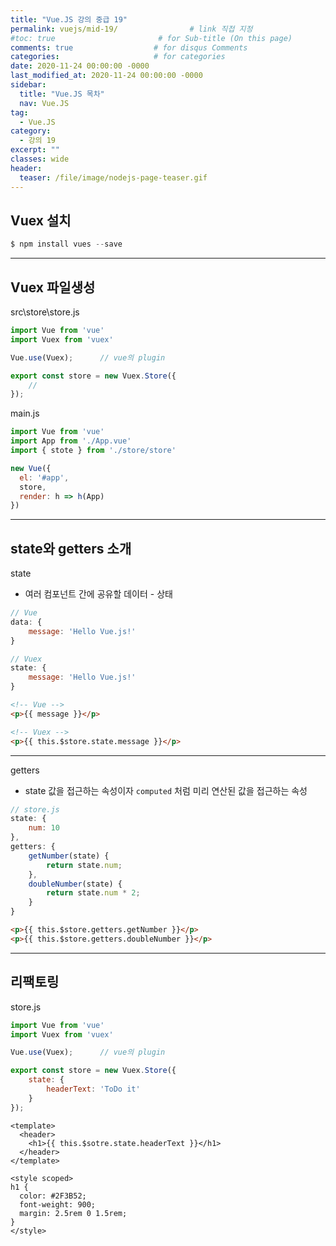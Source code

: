 ```yaml
---
title: "Vue.JS 강의 중급 19"
permalink: vuejs/mid-19/                # link 직접 지정
#toc: true                       # for Sub-title (On this page)
comments: true                  # for disqus Comments
categories:                     # for categories
date: 2020-11-24 00:00:00 -0000
last_modified_at: 2020-11-24 00:00:00 -0000
sidebar:
  title: "Vue.JS 목차"
  nav: Vue.JS
tag:
  - Vue.JS
category:
  - 강의 19
excerpt: ""
classes: wide
header:
  teaser: /file/image/nodejs-page-teaser.gif
---
```


## Vuex 설치

```s
$ npm install vues --save
```

---

## Vuex 파일생성

src\store\store.js

```js
import Vue from 'vue'
import Vuex from 'vuex'

Vue.use(Vuex);      // vue의 plugin

export const store = new Vuex.Store({
    // 
});
```

main.js

```js
import Vue from 'vue'
import App from './App.vue'
import { stote } from './store/store'

new Vue({
  el: '#app',
  store,
  render: h => h(App)
})
```

---

## state와 getters 소개

state

* 여러 컴포넌트 간에 공유할 데이터 - 상태

```js
// Vue
data: {
    message: 'Hello Vue.js!'
}

// Vuex
state: {
    message: 'Hello Vue.js!'
}
```

```html
<!-- Vue -->
<p>{{ message }}</p>

<!-- Vuex -->
<p>{{ this.$store.state.message }}</p>
```

---

getters

* state 값을 접근하는 속성이자 `computed` 처럼 미리 연산된 값을 접근하는 속성

```js
// store.js
state: {
    num: 10
},
getters: {
    getNumber(state) {
        return state.num;
    },
    doubleNumber(state) {
        return state.num * 2;
    }
}
```

```html
<p>{{ this.$store.getters.getNumber }}</p>
<p>{{ this.$store.getters.doubleNumber }}</p>
```

---

## 리팩토링

store.js

```js
import Vue from 'vue'
import Vuex from 'vuex'

Vue.use(Vuex);      // vue의 plugin

export const store = new Vuex.Store({
    state: {
        headerText: 'ToDo it'
    }
});
```

```vue
<template>
  <header>
    <h1>{{ this.$sotre.state.headerText }}</h1>
  </header>
</template>

<style scoped>
h1 {
  color: #2F3B52;
  font-weight: 900;
  margin: 2.5rem 0 1.5rem;
}
</style>
```